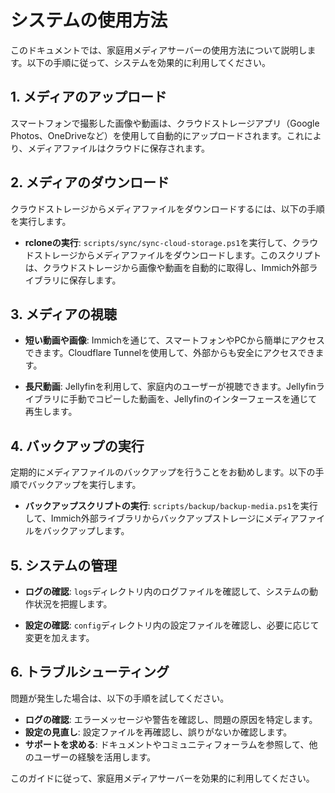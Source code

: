 # システムの使用方法

このドキュメントでは、家庭用メディアサーバーの使用方法について説明します。以下の手順に従って、システムを効果的に利用してください。

## 1. メディアのアップロード

スマートフォンで撮影した画像や動画は、クラウドストレージアプリ（Google Photos、OneDriveなど）を使用して自動的にアップロードされます。これにより、メディアファイルはクラウドに保存されます。

## 2. メディアのダウンロード

クラウドストレージからメディアファイルをダウンロードするには、以下の手順を実行します。

- **rcloneの実行**: `scripts/sync/sync-cloud-storage.ps1`を実行して、クラウドストレージからメディアファイルをダウンロードします。このスクリプトは、クラウドストレージから画像や動画を自動的に取得し、Immich外部ライブラリに保存します。

## 3. メディアの視聴

- **短い動画や画像**: Immichを通じて、スマートフォンやPCから簡単にアクセスできます。Cloudflare Tunnelを使用して、外部からも安全にアクセスできます。

- **長尺動画**: Jellyfinを利用して、家庭内のユーザーが視聴できます。Jellyfinライブラリに手動でコピーした動画を、Jellyfinのインターフェースを通じて再生します。

## 4. バックアップの実行

定期的にメディアファイルのバックアップを行うことをお勧めします。以下の手順でバックアップを実行します。

- **バックアップスクリプトの実行**: `scripts/backup/backup-media.ps1`を実行して、Immich外部ライブラリからバックアップストレージにメディアファイルをバックアップします。

## 5. システムの管理

- **ログの確認**: `logs`ディレクトリ内のログファイルを確認して、システムの動作状況を把握します。

- **設定の確認**: `config`ディレクトリ内の設定ファイルを確認し、必要に応じて変更を加えます。

## 6. トラブルシューティング

問題が発生した場合は、以下の手順を試してください。

- **ログの確認**: エラーメッセージや警告を確認し、問題の原因を特定します。
- **設定の見直し**: 設定ファイルを再確認し、誤りがないか確認します。
- **サポートを求める**: ドキュメントやコミュニティフォーラムを参照して、他のユーザーの経験を活用します。

このガイドに従って、家庭用メディアサーバーを効果的に利用してください。